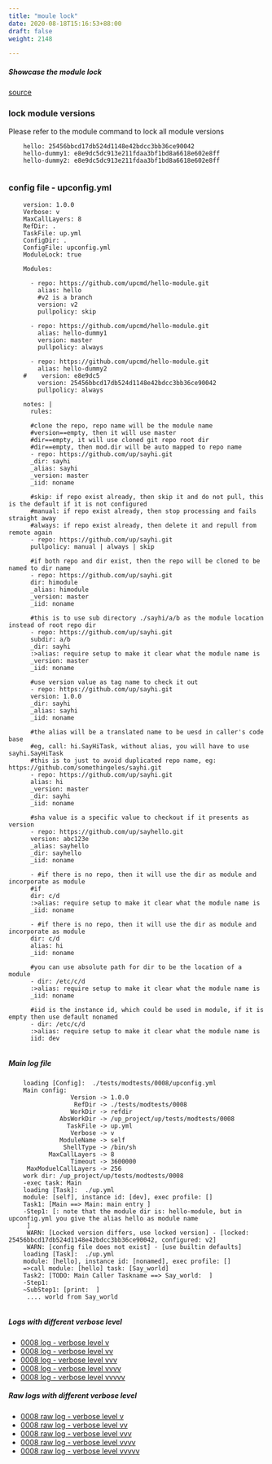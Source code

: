 ```yaml
---
title: "moule lock"
date: 2020-08-18T15:16:53+88:00
draft: false
weight: 2148

---
```


##### Showcase the module lock


[source](https://github.com/upcmd/up/tree/master/tests/modtests/0008)

### lock module versions


Please refer to the module command to lock all module versions




```
    hello: 25456bbcd17db524d1148e42bdcc3bb36ce90042
    hello-dummy1: e8e9dc5dc913e211fdaa3bf1bd8a6618e602e8ff
    hello-dummy2: e8e9dc5dc913e211fdaa3bf1bd8a6618e602e8ff
    
```






### config file - upconfig.yml




```
    version: 1.0.0
    Verbose: v
    MaxCallLayers: 8
    RefDir: .
    TaskFile: up.yml
    ConfigDir: .
    ConfigFile: upconfig.yml
    ModuleLock: true
    
    Modules:
    
      - repo: https://github.com/upcmd/hello-module.git
        alias: hello
        #v2 is a branch
        version: v2
        pullpolicy: skip
    
      - repo: https://github.com/upcmd/hello-module.git
        alias: hello-dummy1
        version: master
        pullpolicy: always
    
      - repo: https://github.com/upcmd/hello-module.git
        alias: hello-dummy2
    #    version: e8e9dc5
        version: 25456bbcd17db524d1148e42bdcc3bb36ce90042
        pullpolicy: always
    
    notes: |
      rules:
    
      #clone the repo, repo name will be the module name
      #version==empty, then it will use master
      #dir==empty, it will use cloned git repo root dir
      #dir==empty, then mod.dir will be auto mapped to repo name
      - repo: https://github.com/up/sayhi.git
      _dir: sayhi
      _alias: sayhi
      _version: master
      _iid: noname
    
      #skip: if repo exist already, then skip it and do not pull, this is the default if it is not configured
      #manual: if repo exist already, then stop processing and fails straight away
      #always: if repo exist already, then delete it and repull from remote again
      - repo: https://github.com/up/sayhi.git
      pullpolicy: manual | always | skip
    
      #if both repo and dir exist, then the repo will be cloned to be named to dir name
      - repo: https://github.com/up/sayhi.git
      dir: himodule
      _alias: himodule
      _version: master
      _iid: noname
    
      #this is to use sub directory ./sayhi/a/b as the module location instead of root repo dir
      - repo: https://github.com/up/sayhi.git
      subdir: a/b
      _dir: sayhi
      :>alias: require setup to make it clear what the module name is
      _version: master
      _iid: noname
    
      #use version value as tag name to check it out
      - repo: https://github.com/up/sayhi.git
      version: 1.0.0
      _dir: sayhi
      _alias: sayhi
      _iid: noname
    
      #the alias will be a translated name to be uesd in caller's code base
      #eg, call: hi.SayHiTask, without alias, you will have to use sayhi.SayHiTask
      #this is to just to avoid duplicated repo name, eg: https://github.com/somethingeles/sayhi.git
      - repo: https://github.com/up/sayhi.git
      alias: hi
      _version: master
      _dir: sayhi
      _iid: noname
    
      #sha value is a specific value to checkout if it presents as version
      - repo: https://github.com/up/sayhello.git
      version: abc123e
      _alias: sayhello
      _dir: sayhello
      _iid: noname
    
      - #if there is no repo, then it will use the dir as module and incorporate as module
      #if
      dir: c/d
      :>alias: require setup to make it clear what the module name is
      _iid: noname
    
      - #if there is no repo, then it will use the dir as module and incorporate as module
      dir: c/d
      alias: hi
      _iid: noname
    
      #you can use absolute path for dir to be the location of a module
      - dir: /etc/c/d
      :>alias: require setup to make it clear what the module name is
      _iid: noname
    
      #iid is the instance id, which could be used in module, if it is empty then use default nonamed
      - dir: /etc/c/d
      :>alias: require setup to make it clear what the module name is
      iid: dev
    
```








##### Main log file

```
    loading [Config]:  ./tests/modtests/0008/upconfig.yml
    Main config:
                 Version -> 1.0.0
                  RefDir -> ./tests/modtests/0008
                 WorkDir -> refdir
              AbsWorkDir -> /up_project/up/tests/modtests/0008
                TaskFile -> up.yml
                 Verbose -> v
              ModuleName -> self
               ShellType -> /bin/sh
           MaxCallLayers -> 8
                 Timeout -> 3600000
     MaxModuelCallLayers -> 256
    work dir: /up_project/up/tests/modtests/0008
    -exec task: Main
    loading [Task]:  ./up.yml
    module: [self], instance id: [dev], exec profile: []
    Task1: [Main ==> Main: main entry ]
    -Step1: [: note that the module dir is: hello-module, but in upconfig.yml you give the alias hello as module name
     ]
     WARN: [Locked version differs, use locked version] - [locked: 25456bbcd17db524d1148e42bdcc3bb36ce90042, configured: v2]
     WARN: [config file does not exist] - [use builtin defaults]
    loading [Task]:  ./up.yml
    module: [hello], instance id: [nonamed], exec profile: []
    =>call module: [hello] task: [Say_world]
    Task2: [TODO: Main Caller Taskname ==> Say_world:  ]
    -Step1:
    ~SubStep1: [print:  ]
     .... world from Say_world
    
```

##### Logs with different verbose level
* [0008 log - verbose level v](../../logs/m0008_v)
* [0008 log - verbose level vv](../../logs/m0008_vv)
* [0008 log - verbose level vvv](../../logs/m0008_vvv)
* [0008 log - verbose level vvvv](../../logs/m0008_vvvv)
* [0008 log - verbose level vvvvv](../../logs/m0008_vvvvv)

##### Raw logs with different verbose level
* [0008 raw log - verbose level v](../../reflogs/m0008_v.log)
* [0008 raw log - verbose level vv](../../reflogs/m0008_vv.log)
* [0008 raw log - verbose level vvv](../../reflogs/m0008_vvv.log)
* [0008 raw log - verbose level vvvv](../../reflogs/m0008_vvvv.log)
* [0008 raw log - verbose level vvvvv](../../reflogs/m0008_vvvvv.log)



